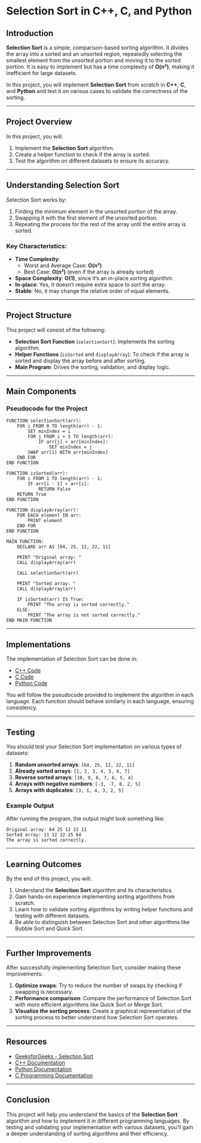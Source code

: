 # **Selection Sort in C++, C, and Python**

## **Introduction**
**Selection Sort** is a simple, comparison-based sorting algorithm. It divides the array into a sorted and an unsorted region, repeatedly selecting the smallest element from the unsorted portion and moving it to the sorted portion. It is easy to implement but has a time complexity of **O(n²)**, making it inefficient for large datasets.

In this project, you will implement **Selection Sort** from scratch in **C++**, **C**, and **Python** and test it on various cases to validate the correctness of the sorting.

---

## **Project Overview**

In this project, you will:
1. Implement the **Selection Sort** algorithm.
2. Create a helper function to check if the array is sorted.
3. Test the algorithm on different datasets to ensure its accuracy.

---

## **Understanding Selection Sort**

Selection Sort works by:
1. Finding the minimum element in the unsorted portion of the array.
2. Swapping it with the first element of the unsorted portion.
3. Repeating the process for the rest of the array until the entire array is sorted.

### **Key Characteristics**:
- **Time Complexity**:
  - Worst and Average Case: **O(n²)**
  - Best Case: **O(n²)** (even if the array is already sorted)
- **Space Complexity**: **O(1)**, since it’s an in-place sorting algorithm.
- **In-place**: Yes, it doesn’t require extra space to sort the array.
- **Stable**: No, it may change the relative order of equal elements.

---

## **Project Structure**

This project will consist of the following:
- **Selection Sort Function** (`selectionSort`): Implements the sorting algorithm.
- **Helper Functions** (`isSorted` and `displayArray`): To check if the array is sorted and display the array before and after sorting.
- **Main Program**: Drives the sorting, validation, and display logic.

---

## **Main Components**

### **Pseudocode for the Project**

```plaintext
FUNCTION selectionSort(arr):
    FOR i FROM 0 TO length(arr) - 1:
        SET minIndex = i
        FOR j FROM i + 1 TO length(arr):
            IF arr[j] < arr[minIndex]:
                SET minIndex = j
        SWAP arr[i] WITH arr[minIndex]
    END FOR
END FUNCTION

FUNCTION isSorted(arr):
    FOR i FROM 1 TO length(arr) - 1:
        IF arr[i - 1] > arr[i]:
            RETURN False
    RETURN True
END FUNCTION

FUNCTION displayArray(arr):
    FOR EACH element IN arr:
        PRINT element
    END FOR
END FUNCTION

MAIN FUNCTION:
    DECLARE arr AS [64, 25, 12, 22, 11]

    PRINT "Original array: "
    CALL displayArray(arr)

    CALL selectionSort(arr)

    PRINT "Sorted array: "
    CALL displayArray(arr)

    IF isSorted(arr) IS True:
        PRINT "The array is sorted correctly."
    ELSE:
        PRINT "The array is not sorted correctly."
END MAIN FUNCTION
```

---

## **Implementations**

The implementation of Selection Sort can be done in:
- [C++ Code](./selection_sort.cpp)
- [C Code](./selection_sort.c)
- [Python Code](./selection_sort.py)

You will follow the pseudocode provided to implement the algorithm in each language. Each function should behave similarly in each language, ensuring consistency.

---

## **Testing**

You should test your Selection Sort implementation on various types of datasets:
1. **Random unsorted arrays**: `[64, 25, 12, 22, 11]`
2. **Already sorted arrays**: `[1, 2, 3, 4, 5, 6, 7]`
3. **Reverse sorted arrays**: `[10, 9, 8, 7, 6, 5, 4]`
4. **Arrays with negative numbers**: `[-3, -7, 0, 2, 5]`
5. **Arrays with duplicates**: `[3, 1, 4, 3, 2, 5]`

### **Example Output**
After running the program, the output might look something like:

```plaintext
Original array: 64 25 12 22 11 
Sorted array: 11 12 22 25 64 
The array is sorted correctly.
```

---

## **Learning Outcomes**

By the end of this project, you will:
1. Understand the **Selection Sort** algorithm and its characteristics.
2. Gain hands-on experience implementing sorting algorithms from scratch.
3. Learn how to validate sorting algorithms by writing helper functions and testing with different datasets.
4. Be able to distinguish between Selection Sort and other algorithms like Bubble Sort and Quick Sort.

---

## **Further Improvements**

After successfully implementing Selection Sort, consider making these improvements:
1. **Optimize swaps**: Try to reduce the number of swaps by checking if swapping is necessary.
2. **Performance comparison**: Compare the performance of Selection Sort with more efficient algorithms like Quick Sort or Merge Sort.
3. **Visualize the sorting process**: Create a graphical representation of the sorting process to better understand how Selection Sort operates.

---

## **Resources**
- [GeeksforGeeks - Selection Sort](https://www.geeksforgeeks.org/selection-sort/)
- [C++ Documentation](https://en.cppreference.com/w/)
- [Python Documentation](https://docs.python.org/3/tutorial/datastructures.html)
- [C Programming Documentation](https://en.cppreference.com/w/c)

---

## **Conclusion**

This project will help you understand the basics of the **Selection Sort** algorithm and how to implement it in different programming languages. By testing and validating your implementation with various datasets, you’ll gain a deeper understanding of sorting algorithms and their efficiency.